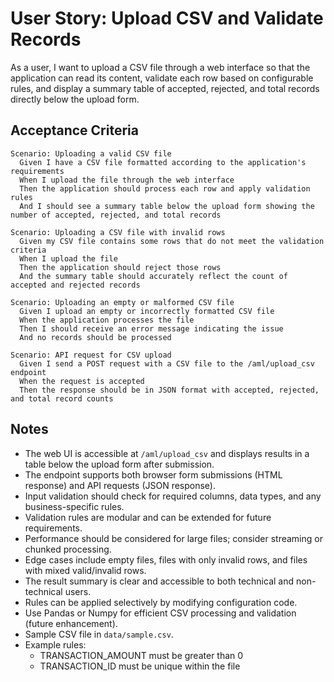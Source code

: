 
# User Story: Upload CSV and Validate Records
As a user, I want to upload a CSV file through a web interface so that the application can read its content, validate each row based on configurable rules, and display a summary table of accepted, rejected, and total records directly below the upload form.


## Acceptance Criteria
```gherkin
Scenario: Uploading a valid CSV file
  Given I have a CSV file formatted according to the application's requirements
  When I upload the file through the web interface
  Then the application should process each row and apply validation rules
  And I should see a summary table below the upload form showing the number of accepted, rejected, and total records

Scenario: Uploading a CSV file with invalid rows
  Given my CSV file contains some rows that do not meet the validation criteria
  When I upload the file
  Then the application should reject those rows
  And the summary table should accurately reflect the count of accepted and rejected records

Scenario: Uploading an empty or malformed CSV file
  Given I upload an empty or incorrectly formatted CSV file
  When the application processes the file
  Then I should receive an error message indicating the issue
  And no records should be processed

Scenario: API request for CSV upload
  Given I send a POST request with a CSV file to the /aml/upload_csv endpoint
  When the request is accepted
  Then the response should be in JSON format with accepted, rejected, and total record counts
```


## Notes
- The web UI is accessible at `/aml/upload_csv` and displays results in a table below the upload form after submission.
- The endpoint supports both browser form submissions (HTML response) and API requests (JSON response).
- Input validation should check for required columns, data types, and any business-specific rules.
- Validation rules are modular and can be extended for future requirements.
- Performance should be considered for large files; consider streaming or chunked processing.
- Edge cases include empty files, files with only invalid rows, and files with mixed valid/invalid rows.
- The result summary is clear and accessible to both technical and non-technical users.
- Rules can be applied selectively by modifying configuration code.
- Use Pandas or Numpy for efficient CSV processing and validation (future enhancement).
- Sample CSV file in `data/sample.csv`.
- Example rules:
  - TRANSACTION_AMOUNT must be greater than 0
  - TRANSACTION_ID must be unique within the file
